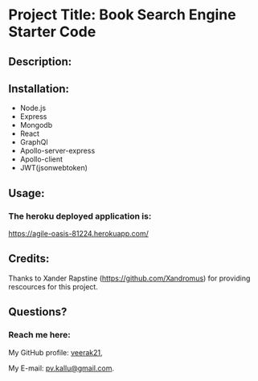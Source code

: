 # Project Title: Book Search Engine Starter Code

## Description:


## Installation:
  - Node.js
  - Express
  - Mongodb
  - React
  - GraphQl
  - Apollo-server-express
  - Apollo-client
  - JWT(jsonwebtoken)


## Usage:



### The heroku deployed application is: 
https://agile-oasis-81224.herokuapp.com/ 



## Credits:
  Thanks to Xander Rapstine (https://github.com/Xandromus) for providing rescources for this project.



## Questions?
  ### Reach me here: 
   My GitHub profile:   [veerak21](https://github.com/veerak21),

   My E-mail: pv.kallu@gmail.com.     